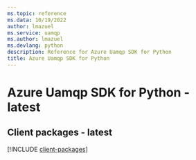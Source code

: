 ```yaml
---
ms.topic: reference
ms.data: 10/19/2022
author: lmazuel
ms.service: uamqp
ms.author: lmazuel
ms.devlang: python
description: Reference for Azure Uamqp SDK for Python
title: Azure Uamqp SDK for Python
---
```

# Azure Uamqp SDK for Python - latest

## Client packages - latest
[!INCLUDE [client-packages](uamqp-client-index.md)]